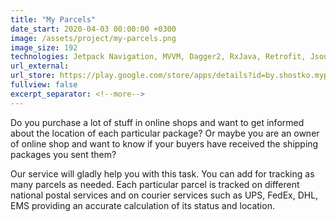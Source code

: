 ```yaml
---
title: "My Parcels"
date_start: 2020-04-03 00:00:00 +0300
image: /assets/project/my-parcels.png
image_size: 192
technologies: Jetpack Navigation, MVVM, Dagger2, RxJava, Retrofit, Jsoup
url_external: 
url_store: https://play.google.com/store/apps/details?id=by.shostko.myparcels
fullview: false
excerpt_separator: <!--more-->
---
```

Do you purchase a lot of stuff in online shops and want to get informed about the location of each particular package? Or maybe you are an owner of online shop and want to know if your buyers have received the shipping packages you sent them?

Our service will gladly help you with this task. You can add for tracking as many parcels as needed. Each particular parcel is tracked on different national postal services and on courier services such as UPS, FedEx, DHL, EMS providing an accurate calculation of its status and location.